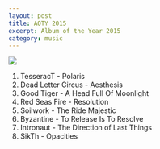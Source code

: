```yaml
---
layout: post
title: AOTY 2015
excerpt: Album of the Year 2015
category: music
---
```


<a href="https://www.googledrive.com/host/0BwrPd5DtsuImeGRQdVR6LWVSV2M/images/aoty-2015_web.jpg" target="_blank"><img src="https://www.googledrive.com/host/0BwrPd5DtsuImeGRQdVR6LWVSV2M/images/aoty-2015_web.jpg"></a>


1. TesseracT - Polaris
2. Dead Letter Circus - Aesthesis
3. Good Tiger - A Head Full Of Moonlight
4. Red Seas Fire - Resolution
5. Soilwork - The Ride Majestic
6. Byzantine - To Release Is To Resolve
7. Intronaut - The Direction of Last Things
8. SikTh - Opacities

